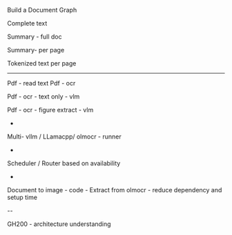 Build a Document Graph 

Complete text 

Summary - full doc 

Summary- per page 

Tokenized text per page 

---

Pdf - read text 
Pdf - ocr 

Pdf - ocr - text only - vlm

Pdf - ocr - figure extract - vlm


-
Multi- vllm / LLamacpp/ olmocr - runner

-
Scheduler / Router based on availability 

-

Document to image - code - 
Extract from olmocr - reduce dependency 
and setup time


--

GH200 - architecture understanding 
